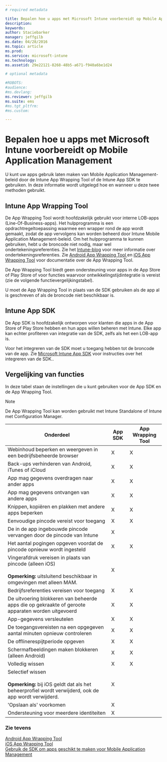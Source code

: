 ```yaml
---
# required metadata

title: Bepalen hoe u apps met Microsoft Intune voorbereidt op Mobile Application Management | Microsoft Intune
description:
keywords:
author: Staciebarker
manager: jeffgilb
ms.date: 04/28/2016
ms.topic: article
ms.prod:
ms.service: microsoft-intune
ms.technology:
ms.assetid: 29e22121-8268-48b5-a671-f940a6be1d24

# optional metadata

#ROBOTS:
#audience:
#ms.devlang:
ms.reviewer: jeffgilb
ms.suite: ems
#ms.tgt_pltfrm:
#ms.custom:

---
```


# Bepalen hoe u apps met Microsoft Intune voorbereidt op Mobile Application Management
U kunt uw apps gebruik laten maken van Mobile Application Management-beleid door de Intune App Wrapping Tool of de Intune App SDK te gebruiken. In deze informatie wordt uitgelegd hoe en wanneer u deze twee methoden gebruikt.

## Intune App Wrapping Tool
De App Wrapping Tool wordt hoofdzakelijk gebruikt voor interne LOB-apps (Line-Of-Business-apps). Het hulpprogramma is een opdrachtregeltoepassing waarmee een wrapper rond de app wordt gemaakt, zodat de app vervolgens kan worden beheerd door Intune Mobile Application Management-beleid. Om het hulpprogramma te kunnen gebruiken, hebt u de broncode niet nodig, maar wel ondertekeningsreferenties.  Zie het [Intune-blog](http://blogs.technet.com/b/microsoftintune/archive/2015/02/25/how-to-obtain-the-prerequisites-for-the-intune-app-wrapping-tool-for-ios.aspx) voor meer informatie over ondertekeningsreferenties. Zie [Android App Wrapping Tool ](prepare-android-apps-for-mobile-application-management-with-the-microsoft-intune-app-wrapping-tool.md) en [iOS App Wrapping Tool](prepare-ios-apps-for-mobile-application-management-with-the-microsoft-intune-app-wrapping-tool.md) voor documentatie over de App Wrapping Tool.

De App Wrapping Tool biedt geen ondersteuning voor apps in de App Store of Play Store of voor functies waarvoor ontwikkelingstijdintegratie is vereist (zie de volgende functievergelijkingstabel).

U moet de App Wrapping Tool in plaats van de SDK gebruiken als de app al is geschreven of als de broncode niet beschikbaar is.

## Intune App SDK
De App SDK is hoofdzakelijk ontworpen voor klanten die apps in de App Store of Play Store hebben en hun apps willen beheren met Intune. Elke app kan echter profiteren van integratie van de SDK, zelfs als het een LOB-app is.

Voor het integreren van de SDK moet u toegang hebben tot de broncode van de app. Zie [Microsoft Intune App SDK](https://msdn.microsoft.com/library/mt627769.aspx) voor instructies over het integreren van de SDK..

## Vergelijking van functies
In deze tabel staan de instellingen die u kunt gebruiken voor de App SDK en de App Wrapping Tool.

> [!NOTE]
> De App Wrapping Tool kan worden gebruikt met Intune Standalone of Intune met Configuration Manager.

|Onderdeel|App SDK|App Wrapping Tool|
|-----------|---------------------|-----------|
|Webinhoud beperken en weergeven in een bedrijfsbeheerde browser|X|X|
|Back-ups verhinderen van Android, iTunes of iCloud|X|X|
|App mag gegevens overdragen naar ander apps|X|X|
|App mag gegevens ontvangen van andere apps|X|X|
|Knippen, kopiëren en plakken met andere apps beperken|X|X|
|Eenvoudige pincode vereist voor toegang|X|X|
|De in de app ingebouwde pincode vervangen door de pincode van Intune|X||
|Het aantal pogingen opgeven voordat de pincode opnieuw wordt ingesteld|X|X|
|Vingerafdruk vereisen in plaats van pincode (alleen iOS)<br></br>**Opmerking:** uitsluitend beschikbaar in omgevingen met alleen MAM.|X||
|Bedrijfsreferenties vereisen voor toegang|X|X|
|De uitvoering blokkeren van beheerde apps die op gekraakte of geroote apparaten worden uitgevoerd|X|X|
|App-gegevens versleutelen|X|X|
|De toegangsvereisten na een opgegeven aantal minuten opnieuw controleren|X|X|
|De offlinerespijtperiode opgeven|X|X|
|Schermafbeeldingen maken blokkeren (alleen Android)|X|X|
|Volledig wissen|X|X|
|Selectief wissen <br></br>**Opmerking:** bij iOS geldt dat als het beheerprofiel wordt verwijderd, ook de app wordt verwijderd.|X||
|'Opslaan als' voorkomen |X||
|Ondersteuning voor meerdere identiteiten|X||

### Zie tevens
[Android App Wrapping Tool](prepare-android-apps-for-mobile-application-management-with-the-microsoft-intune-app-wrapping-tool.md)</br>
[iOS App Wrapping Tool](prepare-ios-apps-for-mobile-application-management-with-the-microsoft-intune-app-wrapping-tool.md)</br>
[Gebruik de SDK om apps geschikt te maken voor Mobile Application Management](use-the-sdk-to-enable-apps-for-mobile-application-management.md)


<!--HONumber=May16_HO1-->


